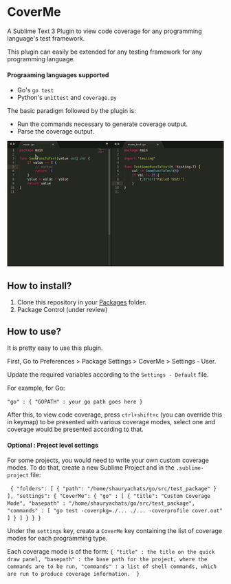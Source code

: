 # CoverMe
A Sublime Text 3 Plugin to view code coverage for any programming language's test framework.

This plugin can easily be extended for any testing framework for any programming language.

#### Prograaming languages supported
- Go's `go test`
- Python's `unittest` and `coverage.py`

The basic paradigm followed by the plugin is:
- Run the commands necessary to generate coverage output.
- Parse the coverage output.

![CoverMe Demo](cover_me_1.gif)

## How to install?

1. Clone this repository in your [Packages](https://www.sublimetext.com/docs/3/packages.html) folder.
2. Package Control (under review)

## How to use?

It is pretty easy to use this plugin.

First,
Go to Preferences > Package Settings > CoverMe > Settings - User.

Update the required variables according to the `Settings - Default` file. 

For example, for Go:

`"go" : {
	"GOPATH" : your go path goes here
}`

After this, to view code coverage, press `ctrl+shift+c` (you can override this in keymap) to be presented with various coverage modes, select one and coverage would be presented according to that.

#### Optional : Project level settings
For some projects, you would need to write your own custom coverage modes. To do that, create a new Sublime Project and in the `.sublime-project` file:

`
{
	"folders":
	[
		{
			"path": "/home/shauryachats/go/src/test_package"
		}
	],
	"settings":
	{
		"CoverMe": {
			"go" : [
				{
					"title": "Custom Coverage Mode",
					"basepath" : "/home/shauryachats/go/src/test_package",
					"commands" : [
						"go test -coverpkg=./... ./... -coverprofile cover.out"
					]
				}
			]
		}
	}
}`

Under the `settings` key, create a `CoverMe` key containing the list of coverage modes for each programming type.

Each coverage mode is of the form:
`{
	"title" : the title on the quick draw panel,
	"basepath" : the base path for the project, where the commands are to be run,
	"commands" : a list of shell commands, which are run to produce coverage information. 
}`